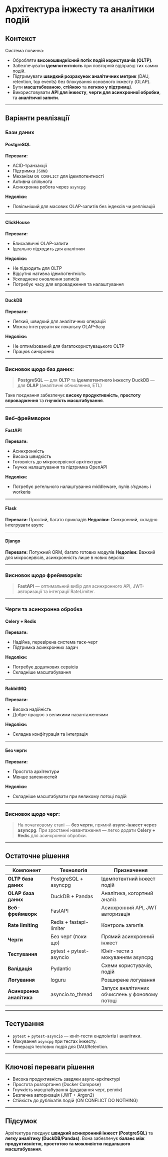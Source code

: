 # Архітектура інжесту та аналітики подій

## Контекст

Система повинна:

* Обробляти **високошвидкісний потік подій користувачів (OLTP)**.
* Забезпечувати **ідемпотентність** при повторній відправці тих самих подій.
* Підтримувати **швидкий розрахунок аналітичних метрик** (DAU, retention, top events) без блокування основного інжесту (OLAP).
* Бути **масштабованою**, **стійкою** та **легкою у підтримці**.
* Використовувати **API для інжесту**, **черги для асинхронної обробки**, та **аналітичні запити**.

---

## Варіанти реалізації

### Бази даних

#### **PostgreSQL**

**Переваги:**

* ACID-транзакції
* Підтримка `JSONB`
* Механізм `ON CONFLICT` для ідемпотентності
* Активна спільнота
* Асинхронна робота через `asyncpg`

**Недоліки:**

* Повільніший для масових OLAP-запитів без індексів чи реплікацій

---

#### **ClickHouse**

**Переваги:**

* Блискавичні OLAP-запити
* Ідеально підходить для аналітики

**Недоліки:**

* Не підходить для OLTP
* Відсутня нативна ідемпотентність
* Ускладнене оновлення записів
* Потребує часу для впровадження та налаштування

---

#### **DuckDB**

**Переваги:**

* Легкий, швидкий для аналітичних операцій
* Можна інтегрувати як локальну OLAP-базу

**Недоліки:**

* Не оптимізований для багатокористувацького OLTP
* Працює синхронно

---

### Висновок щодо баз даних:

> **PostgreSQL** — для **OLTP** та **ідемпотентного інжесту**
> **DuckDB** — для **OLAP** (аналітичні обчислення, ETL)

Таке поєднання забезпечує **високу продуктивність**, **простоту впровадження** та **гнучкість масштабування**.

---

### Веб-фреймворки

#### **FastAPI**

**Переваги:**

* Асинхронність
* Висока швидкість
* Готовність до мікросервісної архітектури
* Гнучке налаштування та підтримка OpenAPI

**Недоліки:**

* Потребує ретельного налаштування middleware, пулів з’єднань і workerів

---

#### **Flask**

**Переваги:** Простий, багато прикладів
**Недоліки:** Синхронний, складно інтегрувати async

---

#### **Django**

**Переваги:** Потужний ORM, багато готових модулів
**Недоліки:** Важкий для мікросервісів, асинхронність лише в нових версіях

---

### Висновок щодо фреймворків:

> **FastAPI** — оптимальний вибір для асинхронного API, JWT-авторизації та інтеграції RateLimiter.

---

### Черги та асинхронна обробка

#### **Celery + Redis**

**Переваги:**

* Надійна, перевірена система таск-черг
* Підтримка асинхронних задач

**Недоліки:**

* Потребує додаткових сервісів
* Складніше масштабування

---

#### **RabbitMQ**

**Переваги:**

* Висока надійність
* Добре працює з великими навантаженнями

**Недоліки:**

* Складна конфігурація та інтеграція

---

#### **Без черги**

**Переваги:**

* Простота архітектури
* Менше залежностей

**Недоліки:**

* Складніше масштабувати при великому потоці подій

---

### Висновок щодо черг:

> На початковому етапі — **без черги**, прямий **async-інжест через asyncpg**.
> При зростанні навантаження — легко додати **Celery + Redis** для асинхронної обробки.

---

## Остаточне рішення

| Компонент                | Технологія              | Призначення                                    |
| ------------------------ | ----------------------- | ---------------------------------------------- |
| **OLTP база даних**      | PostgreSQL + asyncpg    | Ідемпотентний інжест подій                     |
| **OLAP база даних**      | DuckDB + Pandas         | Аналітика, когортний аналіз                    |
| **Веб-фреймворк**        | FastAPI                 | Асинхронний API, JWT авторизація               |
| **Rate limiting**        | Redis + fastapi-limiter | Контроль запитів                               |
| **Черги**                | Без черг (поки що)      | Прямий асинхронний інжест                      |
| **Тестування**           | pytest + pytest-asyncio | Юніт-тести з мокуванням asyncpg                |
| **Валідація**            | Pydantic                | Схеми користувачів, подій                      |
| **Логування**            | loguru                  | Розширене логування                            |
| **Асинхронна аналітика** | asyncio.to_thread       | Запуск аналітичних обчислень у фоновому потоці |

---

## Тестування

* `pytest` + `pytest-asyncio` — юніт-тести ендпоінтів і аналітики.
* Мокування `asyncpg` при тестах інжесту.
* Генерація тестових подій для DAU/Retention.

---

## Ключові переваги рішення

* Висока продуктивність завдяки async-архітектурі
* Простота розгортання (Docker Compose)
* Гнучкість масштабування (додавання черг, реплік)
* Безпечна авторизація (JWT + Argon2)
* Стійкість до дублікатів подій (ON CONFLICT DO NOTHING)

---

## Підсумок

Архітектура поєднує **швидкий асинхронний інжест (PostgreSQL)** та **легку аналітику (DuckDB/Pandas)**.
Вона забезпечує **баланс між продуктивністю, простотою та можливістю подальшого масштабування**.
